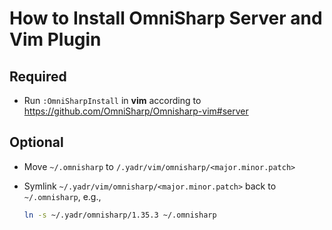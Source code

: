 # How to Install OmniSharp Server and Vim Plugin

## Required

- Run `:OmniSharpInstall` in **vim** according to https://github.com/OmniSharp/Omnisharp-vim#server

## Optional

- Move `~/.omnisharp` to `/.yadr/vim/omnisharp/<major.minor.patch>`
- Symlink `~/.yadr/vim/omnisharp/<major.minor.patch>` back to `~/.omnisharp`, e.g., 

  ```bash
  ln -s ~/.yadr/omnisharp/1.35.3 ~/.omnisharp
  ```
